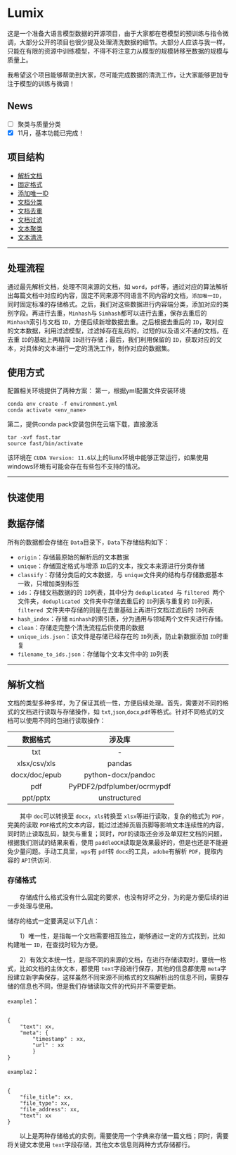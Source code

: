 # Lumix

这是一个准备大语言模型数据的开源项目，由于大家都在卷模型的预训练与指令微调，大部分公开的项目也很少提及处理清洗数据的细节。大部分人应该与我一样，只能在有限的资源中训练模型，不得不将注意力从模型的规模转移至数据的规模与质量上。

我希望这个项目能够帮助到大家，尽可能完成数据的清洗工作，让大家能够更加专注于模型的训练与微调！

## News

- [ ] 聚类与质量分类
- [X] 11月，基本功能已完成！

## 项目结构

* [解析文档](./docs/zh/README_Store_zh.md "数据存储格式")
* [固定格式](./docs/zh/README_Store_zh.md "固定格式")
* [添加唯一ID](./docs/zh/README_Store_zh.md "反向确认")
* [文档分类](./docs/zh/README_CLASS_zh.md)
* [文档去重](./docs/zh/README_DP_zh.md)
* [文档过滤](./docs/zh/README_Filter_zh.md)
* [文本聚类](./docs/zh/README_CLUSTER_zh.md)
* [文本清洗](./docs/zh/README_CLEAN_zh.md)

---

## 处理流程

通过最先解析文档，处理不同来源的文档，如 `word`，`pdf`等，通过对应的算法解析出每篇文档中对应的内容，固定不同来源不同语言不同内容的文档，`添加唯一ID`，同时固定标准的存储格式。之后，我们对这些数据进行内容端分类，添加对应的类别字段。再进行去重，`Minhash`与 `Simhash`都可以进行去重，保存去重后的 `Minhash`索引与文档 `ID`，方便后续新增数据去重。之后根据去重后的 `ID`，取对应的文本数据，利用过滤模型，过滤掉存在乱码的，过短的以及语义不通的文档，在去重 `ID`的基础上再精简 `ID`进行存储；最后，我们利用保留的 `ID`，获取对应的文本，对具体的文本进行一定的清洗工作，制作对应的数据集。

## 使用方式

配置相关环境提供了两种方案：
第一，根据yml配置文件安装环境

```
conda env create -f environment.yml
conda activate <env_name>
```

第二，提供conda pack安装包供在云端下载，直接激活

```
tar -xvf fast.tar
source fast/bin/activate
```

该环境在 `CUDA Version: 11.6`以上的liunx环境中能够正常运行，如果使用windows环境有可能会存在有些包不支持的情况。

---

## 快速使用

## 数据存储

所有的数据都会存储在 `Data`目录下，`Data`下存储结构如下：

* `origin`：存储最原始的解析后的文本数据
* `unique`：存储固定格式与增添 `ID`后的文本，按文本来源进行分类存储
* `classify`：存储分类后的文本数据，与 `unique`文件夹的结构与存储数据基本一致，只增加类别标签
* `ids`：存储文档数据的的 `ID`列表，其中分为 `deduplicated `与 `filtered `两个文件夹，`deduplicated `文件夹中存储去重后的 `ID`列表与重复的 `ID`列表，`filtered `文件夹中存储的则是在去重基础上再进行文档过滤后的 `ID`列表
* `hash_index`：存储 `minhash`的索引表，分为通用与领域两个文件夹进行存储。
* `clean`：存储走完整个清洗流程后供使用的数据
* `unique_ids.json`：该文件是存储已经存在的 `ID`列表，防止新数据添加 `ID`时重复
* `filename_to_ids.json`：存储每个文本文件中的 `ID`列表

---

## 解析文档

文档的类型多种多样，为了保证其统一性，方便后续处理。首先，需要对不同的格式的文档进行读取与存储操作，如 `txt`,`json`,`docx`,`pdf`等格式。针对不同格式的文档可以使用不同的包进行读取操作：

|   数据格式   |           涉及库           |
| :-----------: | :------------------------: |
|      txt      |             -             |
| xlsx/csv/xls |           pandas           |
| docx/doc/epub |     python-docx/pandoc     |
|      pdf      | PyPDF2/pdfplumber/ocrmypdf |
|   ppt/pptx   |        unstructured        |

&emsp;&emsp;其中 `doc`可以转换至 `docx`，`xls`转换至 `xlsx`等进行读取，复杂的格式为 `PDF`，完美的读取 `PDF`格式的文本内容，能过过滤掉页眉页脚等影响文本连续性的内容，同时防止读取乱码，缺失与重复；同时，`PDF`的读取还会涉及单双栏文档的问题，根据我们测试的结果来看，使用 `paddleOCR`读取是效果最好的，但是也还是不能避免少量问题。手动工具里，`wps`有 `pdf`转 `docx`的工具，`adobe`有解析 `PDF`，提取内容的 `API`供访问.

### 存储格式

&emsp;&emsp;存储成什么格式没有什么固定的要求，也没有好坏之分，为的是方便后续的进一步处理与使用。

储存的格式一定要满足以下几点：

&emsp;&emsp;1）唯一性，是指每一个文档需要相互独立，能够通过一定的方式找到，比如构建唯一 `ID`，在查找时较为方便。

&emsp;&emsp;2）有效文本统一性，是指不同的来源的文档，在进行存储读取时，要统一格式，比如文档的主体文本，都使用 `text`字段进行保存，其他的信息都使用 `meta`字段建立新字典保存，这样虽然不同来源不同格式的文档解析出的信息不同，需要存储的信息也不同，但是我们存储读取文件的代码并不需要更新。

`example1`：

```

{
    "text": xx,
    "meta": {
        "timestamp" : xx,
        "url" : xx
        }
}

```

`example2`：

```

{
    "file_title": xx,
    "file_type": xx,
    "file_address": xx,
    "text": xx
}

```

&emsp;&emsp;以上是两种存储格式的实例，需要使用一个字典来存储一篇文档；同时，需要将关键文本使用 `text`字段存储，其他文本信息则两种方式存储都行。

